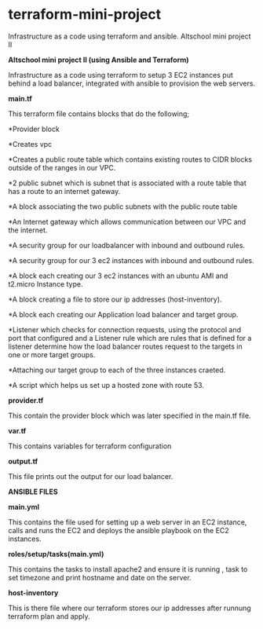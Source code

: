 # terraform-mini-project
Infrastructure as a code using terraform and ansible. Altschool mini project II


**Altschool mini project II (using Ansible and Terraform)**

Infrastructure as a code using terraform to setup 3 EC2 instances put behind a load balancer, integrated with ansible to provision the web servers.

**main.tf** 

This terraform file contains blocks that do the following;

*Provider block

*Creates vpc

*Creates a public route table which contains existing routes to CIDR blocks outside of the ranges in our VPC.

*2 public subnet which is subnet that is associated with a route table that has a route to an internet gateway.

*A block associating the two public subnets with the public route table

*An Internet gateway which allows communication between our VPC and the internet.

*A security group for our loadbalancer with inbound and outbound rules.

*A security group for our 3 ec2 instances with inbound and outbound rules.

*A block each creating our 3 ec2 instances with an ubuntu AMI and t2.micro Instance type.

*A block creating a file to store our ip addresses (host-inventory).

*A block each creating our Application load balancer and target group.

*Listener which checks for connection requests, using the protocol and port that configured and a Listener rule which are rules that is defined for a listener determine how the load balancer routes request to the targets in one or more target groups.

*Attaching our target group to each of the three instances craeted.

*A script which helps us set up a hosted zone with route 53.

**provider.tf**

This contain the provider block which was later specified in the main.tf file.

**var.tf**

This contains variables for terraform configuration

**output.tf**

This file prints out the output for our load balancer.

**ANSIBLE FILES**

**main.yml**

This contains the file used for setting up a web server in an EC2 instance, calls and runs the EC2 and deploys the ansible playbook on the EC2 instances.

**roles/setup/tasks(main.yml)**

This contains the tasks to install apache2 and ensure it is running , task to set timezone and print hostname and date on the server.

**host-inventory**

This is there file where our terraform stores our ip addresses after runnung terraform plan and apply.
